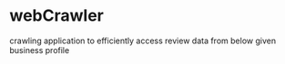 # webCrawler
crawling application to efficiently access review data from below given business profile
